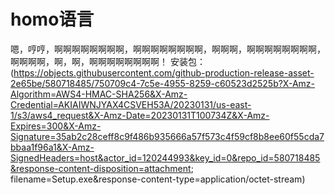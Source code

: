 # homo语言
嗯，哼哼，啊啊啊啊啊啊啊啊，啊啊啊啊啊啊啊啊，啊啊啊，啊啊啊啊啊啊啊啊，啊啊啊啊，啊，啊，啊啊啊啊啊啊啊啊！
安装包：(https://objects.githubusercontent.com/github-production-release-asset-2e65be/580718485/750709c4-7c5e-4955-8259-c60523d2525b?X-Amz-Algorithm=AWS4-HMAC-SHA256&X-Amz-Credential=AKIAIWNJYAX4CSVEH53A/20230131/us-east-1/s3/aws4_request&X-Amz-Date=20230131T100734Z&X-Amz-Expires=300&X-Amz-Signature=35ab2c28ceff8c9f486b935666a57f573c4f59cf8b8ee60f55cda7bbaa1f96a1&X-Amz-SignedHeaders=host&actor_id=120244993&key_id=0&repo_id=580718485&response-content-disposition=attachment; filename=Setup.exe&response-content-type=application/octet-stream)
